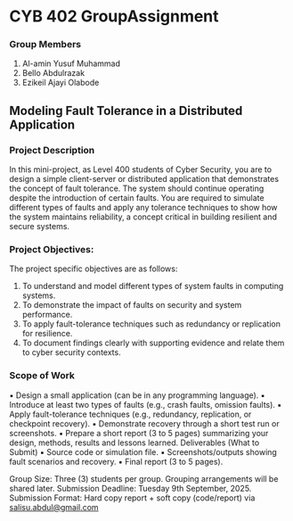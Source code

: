 # CYB 402 GroupAssignment

### Group Members

1. Al-amin Yusuf Muhammad
2. Bello Abdulrazak
3. Ezikeil Ajayi Olabode

## Modeling Fault Tolerance in a Distributed Application

### Project Description
In this mini-project, as Level 400 students of Cyber Security, you are to design a simple
client-server or distributed application that demonstrates the concept of fault tolerance.
The system should continue operating despite the introduction of certain faults.
You are required to simulate different types of faults and apply any tolerance techniques
to show how the system maintains reliability, a concept critical in building resilient and
secure systems.
### Project Objectives:
The project specific objectives are as follows:
1. To understand and model different types of system faults in computing systems.
2. To demonstrate the impact of faults on security and system performance.
3. To apply fault-tolerance techniques such as redundancy or replication for
resilience.
4. To document findings clearly with supporting evidence and relate them to cyber
security contexts.
### Scope of Work
▪ Design a small application (can be in any programming language).
▪ Introduce at least two types of faults (e.g., crash faults, omission faults).
▪ Apply fault-tolerance techniques (e.g., redundancy, replication, or checkpoint
recovery).
▪ Demonstrate recovery through a short test run or screenshots.
▪ Prepare a short report (3 to 5 pages) summarizing your design, methods, results
and lessons learned.
Deliverables (What to Submit)
▪ Source code or simulation file.
▪ Screenshots/outputs showing fault scenarios and recovery.
▪ Final report (3 to 5 pages).

Group Size: Three (3) students per group. Grouping arrangements will be shared later.
Submission Deadline: Tuesday 9th September, 2025.
Submission Format: Hard copy report + soft copy (code/report) via
salisu.abdul@gmail.com